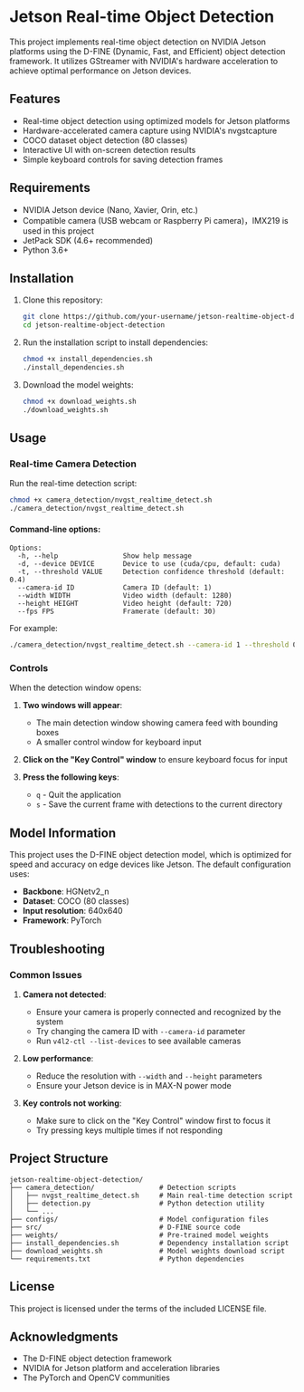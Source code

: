 # Jetson Real-time Object Detection

This project implements real-time object detection on NVIDIA Jetson platforms using the D-FINE (Dynamic, Fast, and Efficient) object detection framework. It utilizes GStreamer with NVIDIA's hardware acceleration to achieve optimal performance on Jetson devices.

## Features

- Real-time object detection using optimized models for Jetson platforms
- Hardware-accelerated camera capture using NVIDIA's nvgstcapture
- COCO dataset object detection (80 classes)
- Interactive UI with on-screen detection results
- Simple keyboard controls for saving detection frames

## Requirements

- NVIDIA Jetson device (Nano, Xavier, Orin, etc.)
- Compatible camera (USB webcam or Raspberry Pi camera)，IMX219 is used in this project 
- JetPack SDK (4.6+ recommended)
- Python 3.6+

## Installation

1. Clone this repository:
   ```bash
   git clone https://github.com/your-username/jetson-realtime-object-detection.git
   cd jetson-realtime-object-detection
   ```

2. Run the installation script to install dependencies:
   ```bash
   chmod +x install_dependencies.sh
   ./install_dependencies.sh
   ```

3. Download the model weights:
   ```bash
   chmod +x download_weights.sh
   ./download_weights.sh
   ```

## Usage

### Real-time Camera Detection

Run the real-time detection script:

```bash
chmod +x camera_detection/nvgst_realtime_detect.sh
./camera_detection/nvgst_realtime_detect.sh
```

#### Command-line options:

```
Options:
  -h, --help                Show help message
  -d, --device DEVICE       Device to use (cuda/cpu, default: cuda)
  -t, --threshold VALUE     Detection confidence threshold (default: 0.4)
  --camera-id ID            Camera ID (default: 1)
  --width WIDTH             Video width (default: 1280)
  --height HEIGHT           Video height (default: 720)
  --fps FPS                 Framerate (default: 30)
```

For example:
```bash
./camera_detection/nvgst_realtime_detect.sh --camera-id 1 --threshold 0.6
```

### Controls

When the detection window opens:

1. **Two windows will appear**:
   - The main detection window showing camera feed with bounding boxes
   - A smaller control window for keyboard input

2. **Click on the "Key Control" window** to ensure keyboard focus for input

3. **Press the following keys**:
   - `q` - Quit the application
   - `s` - Save the current frame with detections to the current directory

## Model Information

This project uses the D-FINE object detection model, which is optimized for speed and accuracy on edge devices like Jetson. The default configuration uses:

- **Backbone**: HGNetv2_n
- **Dataset**: COCO (80 classes)
- **Input resolution**: 640x640
- **Framework**: PyTorch

## Troubleshooting

### Common Issues

1. **Camera not detected**:
   - Ensure your camera is properly connected and recognized by the system
   - Try changing the camera ID with `--camera-id` parameter
   - Run `v4l2-ctl --list-devices` to see available cameras

2. **Low performance**:
   - Reduce the resolution with `--width` and `--height` parameters
   - Ensure your Jetson device is in MAX-N power mode

3. **Key controls not working**:
   - Make sure to click on the "Key Control" window first to focus it
   - Try pressing keys multiple times if not responding

## Project Structure

```
jetson-realtime-object-detection/
├── camera_detection/                # Detection scripts
│   ├── nvgst_realtime_detect.sh     # Main real-time detection script
│   ├── detection.py                 # Python detection utility
│   └── ...
├── configs/                         # Model configuration files
├── src/                             # D-FINE source code
├── weights/                         # Pre-trained model weights
├── install_dependencies.sh          # Dependency installation script
├── download_weights.sh              # Model weights download script
└── requirements.txt                 # Python dependencies
```

## License

This project is licensed under the terms of the included LICENSE file.

## Acknowledgments

- The D-FINE object detection framework
- NVIDIA for Jetson platform and acceleration libraries
- The PyTorch and OpenCV communities 